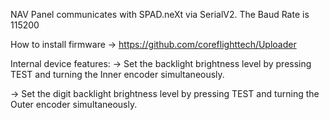 NAV Panel communicates with SPAD.neXt via SerialV2. The Baud Rate is 115200

How to install firmware -> https://github.com/coreflighttech/Uploader

Internal device features:
 -> Set the backlight brightness level by pressing TEST and turning the Inner encoder simultaneously.

 -> Set the digit backlight brightness level by pressing TEST and turning the Outer encoder simultaneously.
